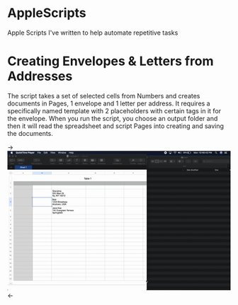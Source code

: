 # AppleScripts
Apple Scripts I've written to help automate repetitive tasks

# Creating Envelopes & Letters from Addresses

The script takes a set of selected cells from Numbers and creates documents in Pages, 1 envelope and 1 letter per address.  It requires a specifically named template with 2 placeholders with certain tags in it for the envelope.  When you run the script, you choose an output folder and then it will read the spreadsheet and script Pages into creating and saving the documents.

-> ![Demo of letter & envelope creation](LetterCreation.gif) <-
